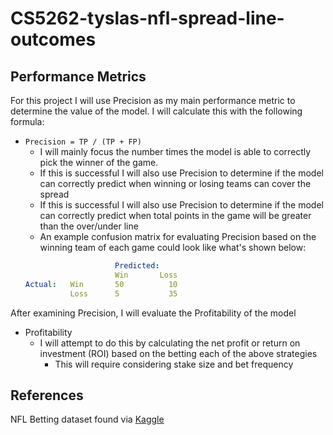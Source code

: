 # CS5262-tyslas-nfl-spread-line-outcomes

## Performance Metrics
For this project I will use Precision as my main performance metric to determine the value of the model.
I will calculate this with the following formula:

- `Precision = TP / (TP + FP)`
    - I will mainly focus the number times the model is able to correctly pick the winner of the game.
    - If this is successful I will also use Precision to determine if the model can correctly predict when winning or losing teams can cover the spread
    - If this is successful I will also use Precision to determine if the model can correctly predict when total points in the game will be greater than the over/under line 
    - An example confusion matrix for evaluating Precision based on the winning team of each game could look like what's shown below:
    ```yaml
                        Predicted:
                        Win       Loss
    Actual:   Win       50          10
              Loss      5           35

    ```

After examining Precision, I will evaluate the Profitability of the model
- Profitability
  - I will attempt to do this by calculating the net profit or return on investment (ROI) based on the betting each of the above strategies
    - This will require considering stake size and bet frequency

## References
NFL Betting dataset found via [Kaggle](https://www.kaggle.com/datasets/tobycrabtree/nfl-scores-and-betting-data)
